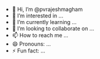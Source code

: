 - 👋 Hi, I’m @pvrajeshmagham
- 👀 I’m interested in ...
- 🌱 I’m currently learning ...
- 💞️ I’m looking to collaborate on ...
- 📫 How to reach me ...
- 😄 Pronouns: ...
- ⚡ Fun fact: ...

<!---
pvrajeshmagham/pvrajeshmagham is a ✨ special ✨ repository because its `README.md` (this file) appears on your GitHub profile.
You can click the Preview link to take a look at your changes.
--->
